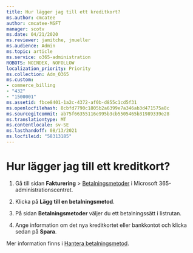 ```yaml
---
title: Hur lägger jag till ett kreditkort?
ms.author: cmcatee
author: cmcatee-MSFT
manager: scotv
ms.date: 04/21/2020
ms.reviewer: jamitche, jmueller
ms.audience: Admin
ms.topic: article
ms.service: o365-administration
ROBOTS: NOINDEX, NOFOLLOW
localization_priority: Priority
ms.collection: Adm_O365
ms.custom:
- commerce_billing
- "432"
- "1500001"
ms.assetid: fbce8401-1a2c-4372-af0b-d855c1cd5f31
ms.openlocfilehash: 8cbfd7790c1805b2a6399e7a346ab3d471575a8c
ms.sourcegitcommit: ab75f66355116e995b3cb5505465b31989339e28
ms.translationtype: MT
ms.contentlocale: sv-SE
ms.lasthandoff: 08/13/2021
ms.locfileid: "58313185"
---
```

# <a name="how-do-i-add-a-credit-card"></a>Hur lägger jag till ett kreditkort?

1. Gå till sidan **Fakturering** \> [Betalningsmetoder](https://go.microsoft.com/fwlink/p/?linkid=2018806) i Microsoft 365-administrationscentret.

2. Klicka på **Lägg till en betalningsmetod**.

3. På sidan **Betalningsmetoder** väljer du ett betalningssätt i listrutan. 

4. Ange information om det nya kreditkortet eller bankkontot och klicka sedan på **Spara**.

Mer information finns i [Hantera betalningsmetod](https://docs.microsoft.com/microsoft-365/commerce/billing-and-payments/manage-payment-methods).
